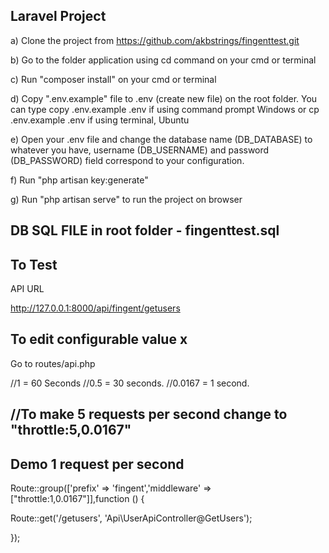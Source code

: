 

##  Laravel Project


a) Clone the project from https://github.com/akbstrings/fingenttest.git

b) Go to the folder application using cd command on your cmd or terminal

c) Run "composer install" on your cmd or terminal

d) Copy ".env.example" file to .env (create new file) on the root folder. You can type copy .env.example .env if using command prompt Windows or cp .env.example .env if using terminal, Ubuntu

e) Open your .env file and change the database name (DB_DATABASE) to whatever you have, username (DB_USERNAME) and password (DB_PASSWORD) field correspond to your configuration.

f) Run "php artisan key:generate"

g) Run "php artisan serve" to run the project on browser

## DB SQL FILE in root folder - fingenttest.sql

##  To Test

API URL

http://127.0.0.1:8000/api/fingent/getusers


## To edit configurable value x

Go to routes/api.php

//1 = 60 Seconds
//0.5 = 30 seconds.
//0.0167 = 1 second.

## //To make 5 requests per second change to "throttle:5,0.0167"

## Demo 1 request per second

Route::group(['prefix' => 'fingent','middleware' => ["throttle:1,0.0167"]],function ()
{

Route::get('/getusers', 'Api\UserApiController@GetUsers');

});
